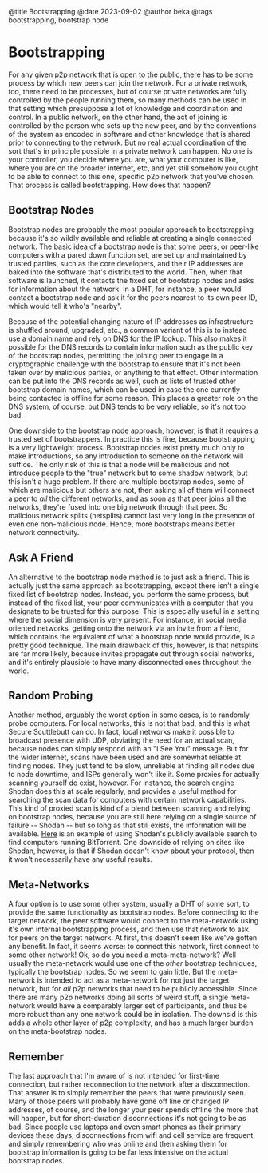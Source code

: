 @title  Bootstrapping
@date   2023-09-02
@author beka
@tags   bootstrapping, bootstrap node

# Bootstrapping

For any given p2p network that is open to the public, there has to be some process by which new peers can join the network. For a private network, too, there need to be processes, but of course private networks are fully controlled by the people running them, so many methods can be used in that setting which presuppose a lot of knowledge and coordination and control. In a public network, on the other hand, the act of joining is controlled by the person who sets up the new peer, and by the conventions of the system as encoded in software and other knowledge that is shared prior to connecting to the network. But no real actual coordination of the sort that's in principle possible in a private network can happen. No one is your controller, you decide where you are, what your computer is like, where you are on the broader internet, etc, and yet still somehow you ought to be able to connect to this one, specific p2p network that you've chosen. That process is called bootstrapping. How does that happen?

## Bootstrap Nodes

Bootstrap nodes are probably the most popular approach to bootstrapping because it's so wildly available and reliable at creating a single connected network. The basic idea of a bootstrap node is that some peers, or peer-like computers with a pared down function set, are set up and maintained by trusted parties, such as the core developers, and their IP addresses are baked into the software that's distributed to the world. Then, when that software is launched, it contacts the fixed set of bootstrap nodes and asks for information about the network. In a DHT, for instance, a peer would contact a bootstrap node and ask it for the peers nearest to its own peer ID, which would tell it who's "nearby".

Because of the potential changing nature of IP addresses as infrastructure is shuffled around, upgraded, etc., a common variant of this is to instead use a domain name and rely on DNS for the IP lookup. This also makes it possible for the DNS records to contain information such as the public key of the bootstrap nodes, permitting the joining peer to engage in a cryptographic challenge with the bootstrap to ensure that it's not been taken over by malicious parties, or anything to that effect. Other information can be put into the DNS records as well, such as lists of trusted other bootstrap domain names, which can be used in case the one currently being contacted is offline for some reason. This places a greater role on the DNS system, of course, but DNS tends to be very reliable, so it's not too bad.

One downside to the bootstrap node approach, however, is that it requires a trusted set of bootstrappers. In practice this is fine, because bootstrapping is a very lightweight process. Bootstrap nodes exist pretty much only to make introductions, so any introduction to someone on the network will suffice. The only risk of this is that a node will be malicious and not introduce people to the "true" network but to some shadow network, but this isn't a huge problem. If there are multiple bootstrap nodes, some of which are malicious but others are not, then asking all of them will connect a peer to *all* the different networks, and as soon as that peer joins all the networks, they're fused into one big network through that peer. So malicious network splits (netsplits) cannot last very long in the presence of even one non-malicious node. Hence, more bootstraps means better network connectivity.

## Ask A Friend

An alternative to the bootstrap node method is to just ask a friend. This is actually just the same approach as bootstrapping, except there isn't a single fixed list of bootstrap nodes. Instead, you perform the same process, but instead of the fixed list, your peer communicates with a computer that you designate to be trusted for this purpose. This is especially useful in a setting where the social dimension is very present. For instance, in social media oriented networks, getting onto the network via an invite from a friend, which contains the equivalent of what a bootstrap node would provide, is a pretty good technique. The main drawback of this, however, is that netsplits are far more likely, because invites propagate out through social networks, and it's entirely plausible to have many disconnected ones throughout the world.

## Random Probing

Another method, arguably the worst option in some cases, is to randomly probe computers. For local networks, this is not that bad, and this is what Secure Scuttlebutt can do. In fact, local networks make it possible to broadcast presence with UDP, obviating the need for an actual scan, because nodes can simply respond with an "I See You" message. But for the wider internet, scans have been used and are somewhat reliable at finding nodes. They just tend to be slow, unreliable at finding all nodes due to node downtime, and ISPs generally won't like it. Some proxies for actually scanning yourself do exist, however. For instance, the search engine Shodan does this at scale regularly, and provides a useful method for searching the scan data for computers with certain network capabilities. This kind of proxied scan is kind of a blend between scanning and relying on bootstrap nodes, because you are still here relying on a single source of failure -- Shodan -- but so long as that still exists, the information will be available. [Here](https://www.shodan.io/search?query=bittorrent) is an example of using Shodan's publicly available search to find computers running BitTorrent. One downside of relying on sites like Shodan, however, is that if Shodan doesn't know about your protocol, then it won't necessarily have any useful results.

## Meta-Networks

A four option is to use some other system, usually a DHT of some sort, to provide the same functionality as bootstrap nodes. Before connecting to the target network, the peer software would connect to the meta-network using it's own internal bootstrapping process, and then use that network to ask for peers on the target network. At first, this doesn't seem like we've gotten any benefit. In fact, it seems worse: to connect this network, first connect to some other network! Ok, so do you need a meta-meta-network? Well usually the meta-network would use one of the *other* bootstrap techniques, typically the bootstrap nodes. So we seem to gain little. But the meta-network is intended to act as a meta-network for not just the target network, but for *all* p2p networks that need to be publicly accessible. Since there are many p2p networks doing all sorts of weird stuff, a single meta-network would have a comparably larger set of participants, and thus be more robust than any one network could be in isolation. The downsid is this adds a whole other layer of p2p complexity, and has a much larger burden on the meta-bootstrap nodes.

## Remember

The last approach that I'm aware of is not intended for first-time connection, but rather reconnection to the network after a disconnection. That answer is to simply remember the peers that were previously seen. Many of those peers will probably have gone off line or changed IP addresses, of course, and the longer your peer spends offline the more that will happen, but for short-duration disconnections it's not going to be as bad. Since people use laptops and even smart phones as their primary devices these days, disconnections from wifi and cell service are frequent, and simply remembering who was online and then asking them for bootstrap information is going to be far less intensive on the actual bootstrap nodes.